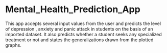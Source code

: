 # Mental_Health_Prediction_App
This app accepts several input values from the user and predicts the level of depression , anxiety and panic attack in students on the basis of an imported dataset. It also predicts whether a student seeks any specialized treatment or not and states the generalizations drawn from the plotted graphs. 
